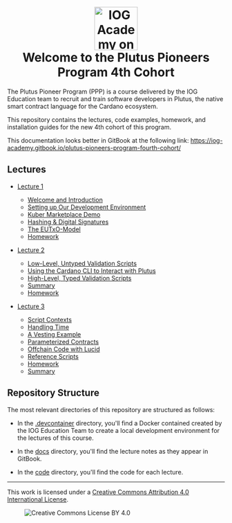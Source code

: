 <h1 align="center">
  <br>
  <a href="https://www.youtube.com/@iogacademy"><img src="https://ucarecdn.com/288e5001-d93e-4081-976b-0c6f72cc077e/iohksymbolbig.jpg" alt="IOG Academy on YouTube" width="100"></a>
  <br>
  Welcome to the Plutus Pioneers Program 4th Cohort
  <br>
</h1>

The Plutus Pioneer Program (PPP) is a course delivered by the IOG Education team to recruit and train software developers in Plutus, the native smart contract language for the Cardano ecosystem.

This repository contains the lectures, code examples, homework, and installation guides for the new 4th cohort of this program.

This documentation looks better in GitBook at the following link: <https://iog-academy.gitbook.io/plutus-pioneers-program-fourth-cohort/>

## Lectures

* [Lecture 1](https://www.youtube.com/playlist?list=PLNEK_Ejlx3x3xFHJJKdyfo9eB0Iw-OQDd)
  * [Welcome and Introduction](https://youtu.be/g4fBo4QPir0)
  * [Setting up Our Development Environment](https://youtu.be/-cmIqKCzzOU)
  * [Kuber Marketplace Demo](https://youtu.be/ZaB-7ZYBi3g)
  * [Hashing & Digital Signatures](https://youtu.be/f-WKPWbk9Jg)
  * [The EUTxO-Model](https://youtu.be/ulYDNaEKf4g)
  * [Homework](https://youtu.be/Ey903I-R1KY)

* [Lecture 2](https://www.youtube.com/playlist?list=PLNEK_Ejlx3x1-oF7NDy0MhXxG7k5O6ZOA)
  * [Low-Level, Untyped Validation Scripts](https://youtu.be/3tcWCZV6L_w)
  * [Using the Cardano CLI to Interact with Plutus](https://youtu.be/2MbzKzoBiak)
  * [High-Level, Typed Validation Scripts](https://youtu.be/GT8OjOzsOb4)
  * [Summary](https://youtu.be/F5ewN65Mn4I)
  * [Homework](https://youtu.be/OR2IfD4oDjw)

* [Lecture 3](https://www.youtube.com/playlist?list=PLNEK_Ejlx3x2zXSjHRKLSc5Jn9vJFA3_O)
  * [Script Contexts](https://youtu.be/dcoYrIyEI4o)
  * [Handling Time](https://youtu.be/LPzwMqOnWvk)
  * [A Vesting Example](https://youtu.be/5D0O7q9UPJA)
  * [Parameterized Contracts](https://youtu.be/ZSKVu32c5eA)
  * [Offchain Code with Lucid](https://youtu.be/C8TuGSzhqXU)
  * [Reference Scripts](https://youtu.be/Rnyc5YXVXew)
  * [Homework](https://youtu.be/hdt4XqFeEyg)
  * [Summary](https://youtu.be/gxan_u2pStE)

## Repository Structure

The most relevant directories of this repository are structured as follows:

* In the [.devcontainer](.devcontainer/) directory, you'll find a Docker contained created by the IOG Education Team to create a local development environment for the lectures of this course.

* In the [docs](docs/) directory, you'll find the lecture notes as they appear in GitBook.

* In the [code](code/) directory, you'll find the code for each lecture.

---

This work is licensed under a [Creative Commons Attribution 4.0 International License](http://creativecommons.org/licenses/by/4.0/).

<figure><img src="https://i.creativecommons.org/l/by/4.0/88x31.png" alt="Creative Commons License BY 4.0"></figure>
